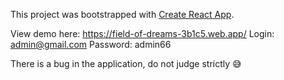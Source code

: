 This project was bootstrapped with [Create React App](https://github.com/facebook/create-react-app).

View demo here: https://field-of-dreams-3b1c5.web.app/
Login: admin@gmail.com Password: admin66

There is a bug in the application, do not judge strictly 😅
